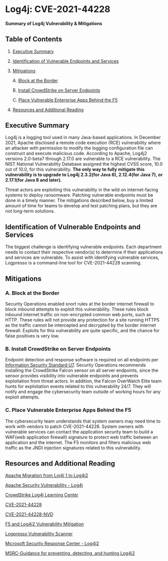 # Log4j: CVE-2021-44228
#### Summary of Log4j Vulnerability & Mitigations


## Table of Contents
1. [Executive Summary](#execsum)
2. [Identification of Vulnerable Endpoints and Services](#vulnend)
3. [Mitigations](#mits)
    
    A. [Block at the Border](#borderblock)
    
    B. [Install CrowdStrike on Server Endpoints](#installcs)
    
    C. [Place Vulnerable Enterprise Apps Behind the F5](#vulnf5)

4. [Resources and Additional Reading](#resources)

## Executive Summary <a name="execsum"></a>
Log4j is a logging tool used in many Java-based applications.  In December 2021, Apache disclosed a remote code execution (RCE) vulnerability where an attacker with permission to modify the logging configuration file can construct and execute malicious code. According to Apache, Log4j2 versions 2.0-beta7 through 2.17.0 are vulnerable to a RCE vulnerability.  The NIST National Vulnerability Database assigned the highest CVSS score, 10.0 out of 10.0, for this vulnerability. **The only way to fully mitigate this vulnerability is to upgrade to Log4j 2.3.2(for Java 6), 2.12.4(for Java 7), or 2.17.1(for Java 8 and later).**

Threat actors are exploiting this vulnerability in the wild on internet-facing systems to deploy ransomware.  Patching vulnerable endpoints must be done in a timely manner.  The mitigations described below, buy a limited amount of time for teams to develop and test patching plans, but they are not long-term solutions.

## Identification of Vulnerable Endpoints and Services <a name="vulnend"></a>
The biggest challenge is identifying vulnerable endpoints. Each department needs to contact their respective vendor(s) to determine if their applications and services are vulnerable.  To assist with identifying vulnerable services, Logpresso is a command-line tool for CVE-2021-44228 scanning.

## Mitigations <a name="mits"></a>
### A. Block at the Border <a name="borderblock"></a>
Security Operations enabled snort rules at the border internet firewall to block inbound attempts to exploit this vulnerability.  These rules block inbound internet traffic on non-encrypted common web ports, such as HTTP.  These rules will not provide any protection for a site running HTTPS as the traffic cannot be intercepted and decrypted by the border internet firewall. Exploits for this vulnerability are quite specific, and the chance for false positives is very low.
### B. Install CrowdStrike on Server Endpoints <a name="installcs"></a>
Endpoint detection and response software is required on all endpoints per [Information Security Standard U7](https://cio.ubc.ca/information-security-standards/U7). Security Operations recommends installing the CrowdStrike Falcon sensor on all server endpoints, since the sensor provides visibility into vulnerable endpoints and prevents exploitation from threat actors. In addition, the Falcon OverWatch Elite team hunts for exploitation events related to this vulnerability 24/7. They will notify and engage the cybersecurity team outside of working hours for any exploit attempts.
### C. Place Vulnerable Enterprise Apps Behind the F5 <a name="vulnf5"></a>
The cybersecurity team understands that system owners may need time to work with vendors to patch CVE-2021-44228. System owners with vulnerable services can contact the application security team to build a WAF(web application firewall) signature to protect web traffic between an application and the internet. The F5 monitors and filters malicious web traffic as the JNDI injection signatures related to this vulnerability.

## Resources and Additional Reading <a name="resources"></a>
[Apache Migration from Loj4j 1 to Log4j2](https://logging.apache.org/log4j/2.x/manual/migration.html)

[Apache Security Vulnerability - Log4j](https://logging.apache.org/log4j/2.x/security.html)

[CrowdStrike Log4j Learning Center](https://www.crowdstrike.com/log4j2/)

[CVE-2021-44228](https://cve.mitre.org/cgi-bin/cvename.cgi?name=cve-2021-44228)

[CVE-2021-44228-NVD](https://nvd.nist.gov/vuln/detail/CVE-2021-44228)

[F5 and Log4j2 Vulnerability Mitigation](https://support.f5.com/csp/article/K59329043)

[Logpresso Vulnerability Scanner](https://github.com/logpresso/CVE-2021-44228-Scanner)

[Microsoft Security Response Center - Log4j2](https://msrc-blog.microsoft.com/2021/12/11/microsofts-response-to-cve-2021-44228-apache-log4j2/)

[MSRC-Guidance for preventing, detecting, and hunting Log4j2](https://www.microsoft.com/security/blog/2021/12/11/guidance-for-preventing-detecting-and-hunting-for-cve-2021-44228-log4j-2-exploitation/)
